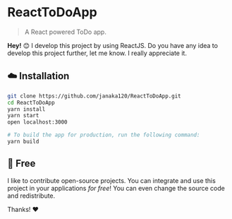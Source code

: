 # ReactToDoApp

> A React powered ToDo app.

**Hey!** :blush: I develop this project by using ReactJS. Do you have any idea to develop this project further, let me know. I really appreciate it.


## :cloud: Installation

```sh
git clone https://github.com/janaka120/ReactToDoApp.git
cd ReactToDoApp
yarn install
yarn start
open localhost:3000

# To build the app for production, run the following command:
yarn build
```

## :sparkling_heart: Free

I like to contribute open-source projects. You can integrate and use this project in your applications *for free*! You can even change the source code and redistribute.

Thanks! :heart:


<!-- ## :scroll: License -->

